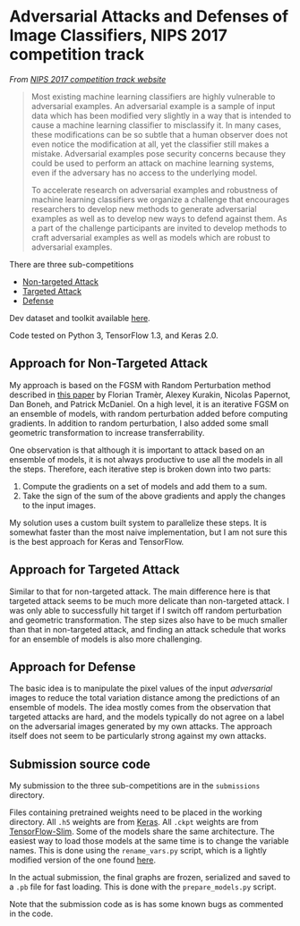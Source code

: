 # Adversarial Attacks and Defenses of Image Classifiers, NIPS 2017 competition track

*From [NIPS 2017 competition track website](https://nips.cc/Conferences/2017/CompetitionTrack)*
> Most existing machine learning classifiers are highly vulnerable to adversarial examples. 
> An adversarial example is a sample of input data which has been modified very slightly in 
> a way that is intended to cause a machine learning classifier to misclassify it. In many 
> cases, these modifications can be so subtle that a human observer does not even notice the 
> modification at all, yet the classifier still makes a mistake. Adversarial examples pose 
> security concerns because they could be used to perform an attack on machine learning systems, 
> even if the adversary has no access to the underlying model.
> 
> To accelerate research on adversarial examples and robustness of machine learning classifiers 
> we organize a challenge that encourages researchers to develop new methods to generate 
> adversarial examples as well as to develop new ways to defend against them. As a part of the 
> challenge participants are invited to develop methods to craft adversarial examples as well 
> as models which are robust to adversarial examples.

There are three sub-competitions

* [Non-targeted Attack](https://www.kaggle.com/c/nips-2017-non-targeted-adversarial-attack)
* [Targeted Attack](https://www.kaggle.com/c/nips-2017-targeted-adversarial-attack)
* [Defense](https://www.kaggle.com/c/nips-2017-defense-against-adversarial-attack)

Dev dataset and toolkit available 
[here](https://github.com/tensorflow/cleverhans/tree/master/examples/nips17_adversarial_competition).

Code tested on Python 3, TensorFlow 1.3, and Keras 2.0.

## Approach for Non-Targeted Attack

My approach is based on the FGSM with Random Perturbation method described in 
[this paper](https://arxiv.org/abs/1705.07204) by Florian Tramèr, Alexey Kurakin, Nicolas Papernot, 
Dan Boneh, and Patrick McDaniel. On a high level, it is an iterative FGSM on an ensemble of models,
with random perturbation added before computing gradients. In addition to random perturbation,
I also added some small geometric transformation to increase transferrability.

One observation is that although it is important to attack based on an ensemble of models, it is
not always productive to use all the models in all the steps. Therefore, each iterative step is
broken down into two parts:

1. Compute the gradients on a set of models and add them to a sum.
2. Take the sign of the sum of the above gradients and apply the changes to the input images.

My solution uses a custom built system to parallelize these steps. It is somewhat faster than
the most naive implementation, but I am not sure this is the best approach for Keras and TensorFlow.

## Approach for Targeted Attack

Similar to that for non-targeted attack. The main difference here is that targeted attack seems
to be much more delicate than non-targeted attack. I was only able to successfully hit target
if I switch off random perturbation and geometric transformation. The step sizes also have to
be much smaller than that in non-targeted attack, and finding an attack schedule that works for
an ensemble of models is also more challenging.

## Approach for Defense

The basic idea is to manipulate the pixel values of the input *adversarial* images to reduce
the total variation distance among the predictions of an ensemble of models. The idea mostly
comes from the observation that targeted attacks are hard, and the models typically do not agree
on a label on the adversarial images generated by my own attacks. The approach itself does not
seem to be particularly strong against my own attacks.

## Submission source code

My submission to the three sub-competitions are in the `submissions` directory. 

Files containing pretrained weights need to be placed in the working directory. All `.h5` weights
are from [Keras](https://keras.io/). All `.ckpt` weights are from 
[TensorFlow-Slim](https://github.com/tensorflow/models/tree/master/research/slim).
Some of the models share the same architecture. The easiest way to load those models at the same
time is to change the variable names. This is done using the `rename_vars.py` script,
which is a lightly modified version of the one found 
[here](https://gist.github.com/batzner/7c24802dd9c5e15870b4b56e22135c96).

In the actual submission, the final graphs are frozen, serialized and saved to a `.pb` file for 
fast loading. This is done with the `prepare_models.py` script.

Note that the submission code as is has some known bugs as commented in the code.

